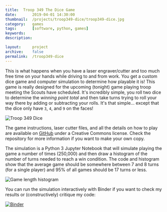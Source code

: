 ```yaml
---
title: 	Troop 349 The Dice Game
date: 		2019-04-01 14:30:00
thumbnail: 	/projects/troop349-dice/troop349-dice.jpg
category: 	games
tags: 		[software, python, games]
keywords:
description:

layout: 	project
archive:	false
permalink:  /troop349-dice
---
```

This is what happens when you have a laser engraver/cutter and too much free time on your hands while driving to and from work. You get a custom dice game and computer simulation to determine how playable it is! This game is really designed for the upcoming (tonight) game playing troop meeting the Scouts have scheduled. It's incredibly simple, you roll two dice to determine the _winning point total_ and then take turns trying to roll your way there by adding or subtracting your rolls. It's that simple... except that the dice only have `3`, `4`, and `9` on the faces!

![Troop 349 Dice]({{site.baseurl}}/assets/projects/troop349-dice//troop349-dice.jpg)

The game instructions, laser cutter files, and all the details on how to play are available on [GitHub](https://github.com/stephenhouser/Troop349-Dice-Game) under a Creative Commons license. Check the repository for more information if you want to make your own copy.

The simulation is a Python 3 Jupyter Notebook that will simulate playing the game a number of times (250,000) and then draw a histogram of the number of turns needed to reach a win condition. The code and histogram show that the average game should be somewhere between 7 and 8 turns (for a single player) and 95% of all games should be 17 turns or less.

![Game length histogram]({{site.baseurl}}/assets/projects/troop349-dice/troop349-dice-histogram.png)

You can run the simulation interactively with Binder if you want to check my results or (constructively) critique my code:

[![Binder](https://mybinder.org/badge_logo.svg)](https://mybinder.org/v2/gh/stephenhouser/Troop349-Dice-Game/master?filepath=Troop349-Dice-Game-Simulation.ipynb)

